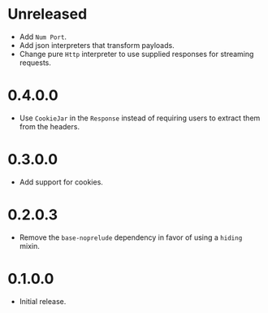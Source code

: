 # Unreleased
* Add `Num Port`.
* Add json interpreters that transform payloads.
* Change pure `Http` interpreter to use supplied responses for streaming requests.

# 0.4.0.0
* Use `CookieJar` in the `Response` instead of requiring users to extract them from the headers.

# 0.3.0.0
* Add support for cookies.

# 0.2.0.3
* Remove the `base-noprelude` dependency in favor of using a `hiding` mixin.

# 0.1.0.0
* Initial release.
